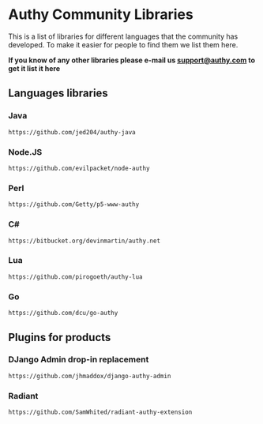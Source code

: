# Authy Community Libraries

This is a list of libraries for different languages that the community
has developed. To make it easier for people to find them we list
them here. 

__If you know of any other libraries please e-mail us support@authy.com
to get it list it here__


## Languages libraries

### Java

    https://github.com/jed204/authy-java

### Node.JS

    https://github.com/evilpacket/node-authy

### Perl

    https://github.com/Getty/p5-www-authy

### C#  

    https://bitbucket.org/devinmartin/authy.net

### Lua

    https://github.com/pirogoeth/authy-lua

### Go

    https://github.com/dcu/go-authy


## Plugins for products

### DJango Admin drop-in replacement

    https://github.com/jhmaddox/django-authy-admin

### Radiant
    
    https://github.com/SamWhited/radiant-authy-extension
